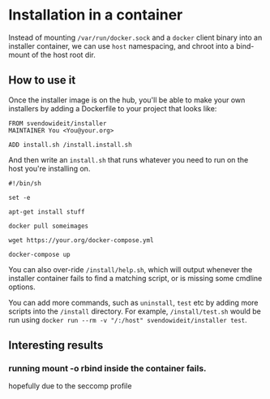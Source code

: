 # Installation in a container

Instead of mounting `/var/run/docker.sock` and a `docker` client binary into an installer container,
we can use `host` namespacing, and chroot into a bind-mount of the host root dir.

## How to use it

Once the installer image is on the hub, you'll be able to make your own installers by adding a Dockerfile
to your project that looks like:

```
FROM svendowideit/installer
MAINTAINER You <You@your.org>

ADD install.sh /install.install.sh
```

And then write an `install.sh` that runs whatever you need to run on the host you're installing on.

```
#!/bin/sh

set -e

apt-get install stuff

docker pull someimages

wget https://your.org/docker-compose.yml

docker-compose up
```

You can also over-ride `/install/help.sh`, which will output whenever the installer container fails to
find a matching script, or is missing some cmdline options.

You can add more commands, such as `uninstall`, `test` etc by adding more scripts into the `/install` directory. 
For example, `/install/test.sh` would be run using `docker run --rm -v "/:/host" svendowideit/installer test`.

## Interesting results

### running mount -o rbind inside the container fails.

hopefully due to the seccomp profile
